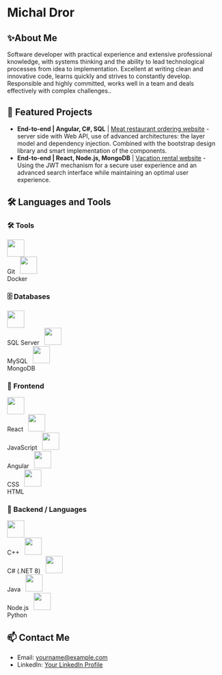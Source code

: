 # Michal Dror
## ✨About Me

Software developer with practical experience and extensive professional knowledge, with systems thinking and the ability to lead technological processes from idea to implementation. Excellent at writing clean and innovative code, learns quickly and strives to constantly develop. Responsible and highly committed, works well in a team and deals effectively with complex challenges..

 ## 📁 Featured Projects

- **End-to-end | Angular, C#, SQL** | [Meat restaurant ordering website](https://github.com/YourUsername/YourRepository) - server side with Web API, use of advanced architectures: the layer model and dependency injection. Combined with the bootstrap design library and smart implementation of the components.
- **End-to-end | React, Node.js, MongoDB** | [Vacation rental website](https://github.com/YourUsername/YourRepository) - Using the JWT mechanism for a secure user experience and an advanced search interface while maintaining an optimal user experience.

 ## 🛠️ Languages and Tools

### 🛠️ Tools  
<div align="left">
  <span><img src="https://cdn.jsdelivr.net/gh/devicons/devicon/icons/git/git-original.svg" width="40"/><br>Git</span>&nbsp;&nbsp;
  <span><img src="https://cdn.jsdelivr.net/gh/devicons/devicon/icons/docker/docker-original.svg" width="40"/><br>Docker</span>
</div>

### 🗄️ Databases  
<div align="left">
  <span><img src="https://cdn.jsdelivr.net/gh/devicons/devicon/icons/microsoftsqlserver/microsoftsqlserver-plain.svg" width="40"/><br>SQL Server</span>&nbsp;&nbsp;
  <span><img src="https://cdn.jsdelivr.net/gh/devicons/devicon/icons/mysql/mysql-original.svg" width="40"/><br>MySQL</span>&nbsp;&nbsp;
  <span><img src="https://cdn.jsdelivr.net/gh/devicons/devicon/icons/mongodb/mongodb-original.svg" width="40"/><br>MongoDB</span>
</div>

### 🎨 Frontend  
<div align="left">
  <span><img src="https://cdn.jsdelivr.net/gh/devicons/devicon/icons/react/react-original.svg" width="40"/><br>React</span>&nbsp;&nbsp;
  <span><img src="https://cdn.jsdelivr.net/gh/devicons/devicon/icons/javascript/javascript-original.svg" width="40"/><br>JavaScript</span>&nbsp;&nbsp;
  <span><img src="https://cdn.jsdelivr.net/gh/devicons/devicon/icons/angularjs/angularjs-original.svg" width="40"/><br>Angular</span>&nbsp;&nbsp;
  <span><img src="https://cdn.jsdelivr.net/gh/devicons/devicon/icons/css3/css3-original.svg" width="40"/><br>CSS</span>&nbsp;&nbsp;
  <span><img src="https://cdn.jsdelivr.net/gh/devicons/devicon/icons/html5/html5-original.svg" width="40"/><br>HTML</span>
</div>

### 🔧 Backend / Languages  
<div align="left">
  <span><img src="https://cdn.jsdelivr.net/gh/devicons/devicon/icons/cplusplus/cplusplus-original.svg" width="40"/><br>C++</span>&nbsp;&nbsp;
  <span><img src="https://cdn.jsdelivr.net/gh/devicons/devicon/icons/csharp/csharp-original.svg" width="40"/><br>C# (.NET 8)</span>&nbsp;&nbsp;
  <span><img src="https://cdn.jsdelivr.net/gh/devicons/devicon/icons/java/java-original.svg" width="40"/><br>Java</span>&nbsp;&nbsp;
  <span><img src="https://cdn.jsdelivr.net/gh/devicons/devicon/icons/nodejs/nodejs-original.svg" width="40"/><br>Node.js</span>&nbsp;&nbsp;
  <span><img src="https://cdn.jsdelivr.net/gh/devicons/devicon/icons/python/python-original.svg" width="40"/><br>Python</span>
</div>

## 📫 Contact Me

- Email: yourname@example.com
- LinkedIn: [Your LinkedIn Profile](https://www.linkedin.com)
